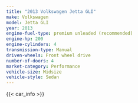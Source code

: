 ```yaml
---
title: "2013 Volkswagen Jetta GLI"
make: Volkswagen
model: Jetta GLI
year: 2013
engine-fuel-type: premium unleaded (recommended)
engine-hp: 200
engine-cylinders: 4
transmission-type: Manual
driven-wheels: Front wheel drive
number-of-doors: 4
market-category: Performance
vehicle-size: Midsize
vehicle-style: Sedan
---
```


{{< car_info >}}
